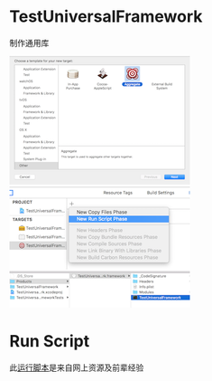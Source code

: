 # TestUniversalFramework
 制作通用库

![image](https://github.com/Liu-Peng/TestUniversalFramework/blob/master/TestUniversalFramework/image/QQ20160525-0.png)
![image](https://github.com/Liu-Peng/TestUniversalFramework/blob/master/TestUniversalFramework/image/QQ20160525-1.png)
![image](https://github.com/Liu-Peng/TestUniversalFramework/blob/master/TestUniversalFramework/image/QQ20160525-2.png)

# Run Script
 此[运行脚本](https://github.com/Liu-Peng/TestUniversalFramework/blob/master/Run%20Script.txt)是来自网上资源及前辈经验
